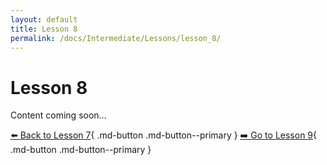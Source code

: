 ```yaml
---
layout: default
title: Lesson 8
permalink: /docs/Intermediate/Lessons/lesson_8/
---
```


# Lesson 8

Content coming soon...

[⬅️ Back to Lesson 7](lesson_7.md){ .md-button .md-button--primary }  [➡️ Go to Lesson 9](lesson_9.md){ .md-button .md-button--primary }
